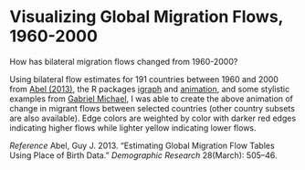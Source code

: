 Visualizing Global Migration Flows, 1960-2000
=============================================
How has bilateral migration flows changed from 1960-2000? 

Using bilateral flow estimates for 191 countries between 1960 and 2000 from [Abel (2013)](http://www.demographic-research.org/volumes/vol28/18/), the R packages [igraph](http://igraph.sourceforge.net/) and [animation](http://cran.r-project.org/web/packages/animation/index.html), and some stylistic examples from [Gabriel Michael](http://topromotetheprogress.wordpress.com/2013/11/17/visualizing-negotiating-positions-in-the-tpp-ip-chapter/), I was able to create the above animation of change in migrant flows between selected countries (other country subsets are also available). Edge colors are weighted by color with darker red edges indicating higher flows while lighter yellow indicating lower flows.

*Reference*
Abel, Guy J. 2013. “Estimating Global Migration Flow Tables Using Place of Birth Data.” *Demographic Research* 28(March): 505–46.
